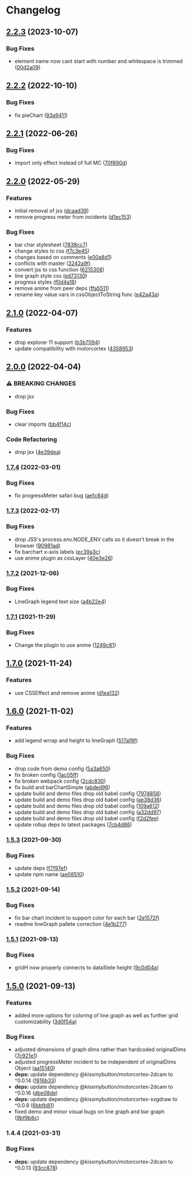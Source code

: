 # Changelog

## [2.2.3](https://github.com/donkeyclip/motorcortex-graphs/compare/v2.2.2...v2.2.3) (2023-10-07)


### Bug Fixes

* element name now cant start with number and whitespace is trimmed ([00d2a09](https://github.com/donkeyclip/motorcortex-graphs/commit/00d2a09dc6c233573495f3cf438c9566146c1ad4))

## [2.2.2](https://github.com/donkeyclip/motorcortex-graphs/compare/v2.2.1...v2.2.2) (2022-10-10)


### Bug Fixes

* fix pieChart ([93a9411](https://github.com/donkeyclip/motorcortex-graphs/commit/93a94115da76995d5cde372dcebcaacbad2789cc))

## [2.2.1](https://github.com/donkeyclip/motorcortex-graphs/compare/v2.2.0...v2.2.1) (2022-06-26)


### Bug Fixes

* import only effect instead of full MC ([70f890d](https://github.com/donkeyclip/motorcortex-graphs/commit/70f890d8f787dd8991d408503c8be28c36950ac0))

## [2.2.0](https://github.com/donkeyclip/motorcortex-graphs/compare/v2.1.0...v2.2.0) (2022-05-29)


### Features

* initial removal of jss ([dcaad39](https://github.com/donkeyclip/motorcortex-graphs/commit/dcaad3974580f0c23e007bc4c583380b5c809705))
* remove progress meter from incidents ([d1ec153](https://github.com/donkeyclip/motorcortex-graphs/commit/d1ec15398155482655b2b2e6ecbaf07628ba4064))


### Bug Fixes

* bar char stylesheet ([7838cc7](https://github.com/donkeyclip/motorcortex-graphs/commit/7838cc7a3b6fc1cb6410856193f0364571f582b3))
* change styles to css ([f7c3e45](https://github.com/donkeyclip/motorcortex-graphs/commit/f7c3e45ebc39e1571d09beec57f91e1e8b344a62))
* changes based on comments ([e00a8d1](https://github.com/donkeyclip/motorcortex-graphs/commit/e00a8d1b9666310161f125b15215482b9fff7391))
* conflicts with master ([3242a9f](https://github.com/donkeyclip/motorcortex-graphs/commit/3242a9ffd3d6b565a1186c401ca9c441688ccfab))
* convert jss to css function ([6215308](https://github.com/donkeyclip/motorcortex-graphs/commit/62153083ac41a8aa36dc04aee8637db5a540fc5a))
* line graph style css ([ed73130](https://github.com/donkeyclip/motorcortex-graphs/commit/ed731307966bdd17aaca9a77b885089740de328f))
* progress styles ([f0d4a18](https://github.com/donkeyclip/motorcortex-graphs/commit/f0d4a1855363a4ecf85f9cccec7af82b24d8ea1c))
* remove anime from peer deps ([ffa5511](https://github.com/donkeyclip/motorcortex-graphs/commit/ffa5511a40f1cdf650aad6107bdba56dcaff6677))
* rename key value vars in cssObjectToString func ([e42a43a](https://github.com/donkeyclip/motorcortex-graphs/commit/e42a43ab53665919bee96c7c7c49f3aff6da4d87))

## [2.1.0](https://github.com/donkeyclip/motorcortex-graphs/compare/v2.0.0...v2.1.0) (2022-04-07)


### Features

* drop explorer 11 support ([b3b7094](https://github.com/donkeyclip/motorcortex-graphs/commit/b3b70945196358fedab7c6f097ed6256e217ab2b))
* update compatibility with motorcortex ([4358953](https://github.com/donkeyclip/motorcortex-graphs/commit/43589535ffad3c896321d668bb1090da8f00b6c3))

## [2.0.0](https://github.com/donkeyclip/motorcortex-graphs/compare/v1.7.4...v2.0.0) (2022-04-04)


### ⚠ BREAKING CHANGES

* drop jsx

### Bug Fixes

* clear imports ([bb4f14c](https://github.com/donkeyclip/motorcortex-graphs/commit/bb4f14c5ddbd1ce5918b27262ed347d46d6266f6))


### Code Refactoring

* drop jsx ([4e39dea](https://github.com/donkeyclip/motorcortex-graphs/commit/4e39dea6c770bd03527e9e58f9f5b86b9bbb2903))

### [1.7.4](https://www.github.com/donkeyclip/motorcortex-graphs/compare/v1.7.3...v1.7.4) (2022-03-01)


### Bug Fixes

* fix progressMeter safari bug ([ae1c84d](https://www.github.com/donkeyclip/motorcortex-graphs/commit/ae1c84d90ef39a4be07b3b43cc24cfaad4ac308d))

### [1.7.3](https://www.github.com/donkeyclip/motorcortex-graphs/compare/v1.7.2...v1.7.3) (2022-02-17)


### Bug Fixes

* drop JSS's process.env.NODE_ENV calls so it doesn't break in the browser ([90981ad](https://www.github.com/donkeyclip/motorcortex-graphs/commit/90981adf34fe2cae4f3b9e52624d3b1ebe837703))
* fix barchart x-axis labels ([ec39a3c](https://www.github.com/donkeyclip/motorcortex-graphs/commit/ec39a3c9771814269c2346839384604697b89c7e))
* use anime plugin as cssLayer ([40e3e26](https://www.github.com/donkeyclip/motorcortex-graphs/commit/40e3e2614d50b4debfa69c5685eaa584fc703888))

### [1.7.2](https://www.github.com/donkeyclip/motorcortex-graphs/compare/v1.7.1...v1.7.2) (2021-12-06)


### Bug Fixes

* LineGraph legend text size ([a4b22e4](https://www.github.com/donkeyclip/motorcortex-graphs/commit/a4b22e44ff6225f671d9f1a11e1e67e6776ae753))

### [1.7.1](https://www.github.com/donkeyclip/motorcortex-graphs/compare/v1.7.0...v1.7.1) (2021-11-29)


### Bug Fixes

* Change the plugin to use anime ([1249c81](https://www.github.com/donkeyclip/motorcortex-graphs/commit/1249c8176878410384901332ba95a95f9202b42c))

## [1.7.0](https://www.github.com/donkeyclip/motorcortex-graphs/compare/v1.6.0...v1.7.0) (2021-11-24)


### Features

* use CSSEffect and remove anime ([d1ea132](https://www.github.com/donkeyclip/motorcortex-graphs/commit/d1ea132b606828c980bb195464f31d0126c50a66))

## [1.6.0](https://www.github.com/donkeyclip/motorcortex-graphs/compare/v1.5.3...v1.6.0) (2021-11-02)


### Features

* add legend wrrap and height to lineGraph ([517a19f](https://www.github.com/donkeyclip/motorcortex-graphs/commit/517a19f2e468ea830b86901c98642c10bfca178e))


### Bug Fixes

* drop code from demo config ([5a3a650](https://www.github.com/donkeyclip/motorcortex-graphs/commit/5a3a650f72fc1ea6e766bac2e422389a1ea4ca11))
* fix broken config ([1ac05ff](https://www.github.com/donkeyclip/motorcortex-graphs/commit/1ac05fff627c51a32d79d84d55cafc80cdf28637))
* fix broken webpack config ([2cdc830](https://www.github.com/donkeyclip/motorcortex-graphs/commit/2cdc830aacf3b855676dc5ce4ea85f8a71a4c370))
* fix build and barChartSimple ([abded96](https://www.github.com/donkeyclip/motorcortex-graphs/commit/abded966a5bbc8f39802719433feb6e5d867d03e))
* update build and demo files drop old babel config ([7974858](https://www.github.com/donkeyclip/motorcortex-graphs/commit/7974858ca06c7dbd9f07613d41fa104e130dace9))
* update build and demo files drop old babel config ([ae38d36](https://www.github.com/donkeyclip/motorcortex-graphs/commit/ae38d3663e97e0a0454fcc69ead5732736e6d496))
* update build and demo files drop old babel config ([109a612](https://www.github.com/donkeyclip/motorcortex-graphs/commit/109a61220fb4621bd77b88729795b0e83dd4bb6f))
* update build and demo files drop old babel config ([a32dd97](https://www.github.com/donkeyclip/motorcortex-graphs/commit/a32dd9773b4fe0d524e04fc77d5849a99066dc86))
* update build and demo files drop old babel config ([f2d2fee](https://www.github.com/donkeyclip/motorcortex-graphs/commit/f2d2fee2d85c11de924835cc15c48fc5927c1b9d))
* update rollup deps to latest packages ([7cb4d86](https://www.github.com/donkeyclip/motorcortex-graphs/commit/7cb4d86b35cf8f9def2038a420ad071d2f705bb0))

### [1.5.3](https://www.github.com/donkeyclip/motorcortex-graphs/compare/v1.5.2...v1.5.3) (2021-09-30)


### Bug Fixes

* update deps ([f7f97ef](https://www.github.com/donkeyclip/motorcortex-graphs/commit/f7f97ef3e793f0c5a2bc112ed692abf45bb7bbbf))
* update npm name ([ae08510](https://www.github.com/donkeyclip/motorcortex-graphs/commit/ae085106baff5955f11744ab6458c19989e2062e))

### [1.5.2](https://www.github.com/kissmybutton/motorcortex-graphs/compare/v1.5.1...v1.5.2) (2021-09-14)


### Bug Fixes

* fix bar chart incident to support color for each bar ([2e1572f](https://www.github.com/kissmybutton/motorcortex-graphs/commit/2e1572f471762c1592cca04f6f90b237ed583be5))
* readme lineGraph pallete correction ([4e1b277](https://www.github.com/kissmybutton/motorcortex-graphs/commit/4e1b277f1a166961d182e0259da0c84eff9542b8))

### [1.5.1](https://www.github.com/kissmybutton/motorcortex-graphs/compare/v1.5.0...v1.5.1) (2021-09-13)


### Bug Fixes

* gridH now properly connects to dataStele height ([9c0d04a](https://www.github.com/kissmybutton/motorcortex-graphs/commit/9c0d04a1916551199d30c16018a8b4096b46ba49))

## [1.5.0](https://www.github.com/kissmybutton/motorcortex-graphs/compare/v1.4.4...v1.5.0) (2021-09-13)


### Features

* added more options for coloring of line graph as well as further grid customizability ([3d0f54a](https://www.github.com/kissmybutton/motorcortex-graphs/commit/3d0f54aa8323207c3a0fc01b1fce6f67ecfee381))


### Bug Fixes

* adjusted dimensions of graph dims rather than hardcoded originalDims ([7c921e1](https://www.github.com/kissmybutton/motorcortex-graphs/commit/7c921e18f005042a516a33de075d7da9d08a8811))
* adjusted progressMeter incident to be independent of originalDims Object ([aa15140](https://www.github.com/kissmybutton/motorcortex-graphs/commit/aa1514050a8b4a8917d7988cc08a299cf823d7ff))
* **deps:** update dependency @kissmybutton/motorcortex-2dcam to ^0.0.14 ([f816b33](https://www.github.com/kissmybutton/motorcortex-graphs/commit/f816b331cdee1a9ca67f5853e606cd272a06957a))
* **deps:** update dependency @kissmybutton/motorcortex-2dcam to ^0.0.16 ([dbe08de](https://www.github.com/kissmybutton/motorcortex-graphs/commit/dbe08ded3b91c446da941d3ec64867237e372f17))
* **deps:** update dependency @kissmybutton/motorcortex-svgdraw to ^0.0.8 ([6bbfb81](https://www.github.com/kissmybutton/motorcortex-graphs/commit/6bbfb81f0c763a446a313622b6481acaa604717f))
* fixed demo and minor visual bugs on line graph and bar graph ([9bf9b8c](https://www.github.com/kissmybutton/motorcortex-graphs/commit/9bf9b8cbad8b09252235435d8a274c6761bf3f5c))

### 1.4.4 (2021-03-31)


### Bug Fixes

* **deps:** update dependency @kissmybutton/motorcortex-2dcam to ^0.0.13 ([93cc878](https://www.github.com/kissmybutton/motorcortex-graphs/commit/93cc878cf6af9aab3fad2a9b1f5d6d4389e26961))
